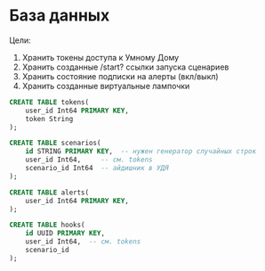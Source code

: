 # База данных

Цели:
1. Хранить токены доступа к Умному Дому
2. Хранить созданные /start? ссылки запуска сценариев
3. Хранить состояние подписки на алерты (вкл/выкл)
4. Хранить созданные виртуальные лампочки

```sql
CREATE TABLE tokens(
	user_id Int64 PRIMARY KEY,
	token String
);

CREATE TABLE scenarios(
	id STRING PRIMARY KEY,  -- нужен генератор случайных строк
	user_id Int64,     -- см. tokens
	scenario_id Int64  -- айдишник в УДЯ
);

CREATE TABLE alerts(
	user_id Int64 PRIMARY KEY,
);

CREATE TABLE hooks(
	id UUID PRIMARY KEY,
	user_id Int64,  -- см. tokens
	scenario_id
);
```
<!--stackedit_data:
eyJoaXN0b3J5IjpbMTUxMDg2NDkzNF19
-->